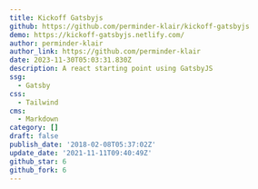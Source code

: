 ```yaml
---
title: Kickoff Gatsbyjs
github: https://github.com/perminder-klair/kickoff-gatsbyjs
demo: https://kickoff-gatsbyjs.netlify.com/
author: perminder-klair
author_link: https://github.com/perminder-klair
date: 2023-11-30T05:03:31.830Z
description: A react starting point using GatsbyJS
ssg:
  - Gatsby
css:
  - Tailwind
cms:
  - Markdown
category: []
draft: false
publish_date: '2018-02-08T05:37:02Z'
update_date: '2021-11-11T09:40:49Z'
github_star: 6
github_fork: 6
---
```


